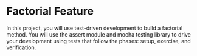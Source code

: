# Factorial Feature
In this project, you will use test-driven development to build a factorial method. You will use the assert module and mocha testing library to drive your development using tests that follow the phases: setup, exercise, and verification.